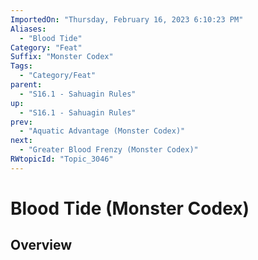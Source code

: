 ```yaml
---
ImportedOn: "Thursday, February 16, 2023 6:10:23 PM"
Aliases:
  - "Blood Tide"
Category: "Feat"
Suffix: "Monster Codex"
Tags:
  - "Category/Feat"
parent:
  - "S16.1 - Sahuagin Rules"
up:
  - "S16.1 - Sahuagin Rules"
prev:
  - "Aquatic Advantage (Monster Codex)"
next:
  - "Greater Blood Frenzy (Monster Codex)"
RWtopicId: "Topic_3046"
---
```

# Blood Tide (Monster Codex)
## Overview
